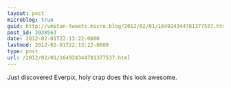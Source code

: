 ```yaml
---
layout: post
microblog: true
guid: http://vmstan-tweets.micro.blog/2012/02/01/164924344781377537.html
post_id: 3038563
date: 2012-02-01T22:13:22-0600
lastmod: 2012-02-01T22:13:22-0600
type: post
url: /2012/02/01/164924344781377537.html
---
```

Just discovered Everpix, holy crap does this look awesome.
